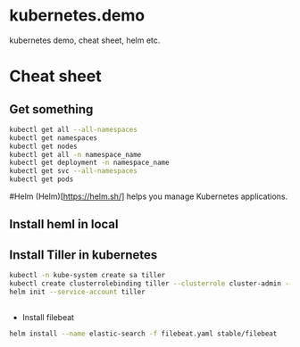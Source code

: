 # kubernetes.demo
kubernetes demo, cheat sheet, helm etc.

# Cheat sheet
## Get something
```bash
kubectl get all --all-namespaces
kubectl get namespaces
kubectl get nodes 
kubectl get all -n namespace_name
kubectl get deployment -n namespace_name
kubectl get svc --all-namespaces
kubectl get pods
```

#Helm
(Helm)[https://helm.sh/] helps you manage Kubernetes applications.
## Install heml in local
## Install Tiller in kubernetes
```bash
kubectl -n kube-system create sa tiller
kubectl create clusterrolebinding tiller --clusterrole cluster-admin --serviceaccount=kube-system:tiller
helm init --service-account tiller
```
##
* Install filebeat
```bash
helm install --name elastic-search -f filebeat.yaml stable/filebeat
```
